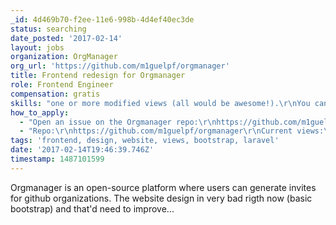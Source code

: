 ```yaml
---
_id: 4d469b70-f2ee-11e6-998b-4d4ef40ec3de
status: searching
date_posted: '2017-02-14'
layout: jobs
organization: OrgManager
org_url: 'https://github.com/m1guelpf/orgmanager'
title: Frontend redesign for Orgmanager
role: Frontend Engineer
compensation: gratis
skills: "one or more modified views (all would be awesome!).\r\nYou can find current views at https://github.com/m1guelpf/orgmanager/tree/master/resources/views"
how_to_apply:
  - "Open an issue on the Orgmanager repo:\r\nhttps://github.com/m1guelpf/orgmanager/\r\nYou can also ask for help if you are having problems."
  - "Repo:\r\nhttps://github.com/m1guelpf/orgmanager\r\nCurrent views:\r\nhttps://github.com/m1guelpf/orgmanager/tree/master/resources/views"
tags: 'frontend, design, website, views, bootstrap, laravel'
date: '2017-02-14T19:46:39.746Z'
timestamp: 1487101599
---
```

Orgmanager is an open-source platform where users can generate invites for github organizations.
The website design in very bad rigth now (basic bootstrap) and that'd need to improve...
